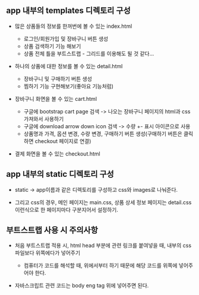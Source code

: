 ## app 내부의 templates 디렉토리 구성
- 많은 상품들의 정보를 한꺼번에 볼 수 있는 index.html
  - 로그인/회원가입 및 장바구니 버튼 생성 
  - 상품 검색하기 기능 해보기
  - 상품 전체 틀을 부트스트랩 - 그리드를 이용해도 될 것 같다...

- 하나의 상품에 대한 정보를 볼 수 있는 detail.html
  - 장바구니 및 구매하기 버튼 생성
  - 찜하기 기능 구현해보기(좋아요 기능처럼)

- 장바구니 화면을 볼 수 있는 cart.html
  - 구글에 bootstrap cart page 검색 -> 나오는 장바구니 페이지의 html과 css 가져와서 사용하기
  - 구글에 download arrow down icon 검색 -> 수량 +- 표시 아이콘으로 사용
  - 상품명과 가격, 옵션 변경, 수량 변경, 구매하기 버튼 생성(구매하기 버튼은 클릭하면 checkout 페이지로 연결)

- 결제 화면을 볼 수 있는 checkout.html


## app 내부의 static 디렉토리 구성
- static -> app이름과 같은 디렉토리를 구성하고 css와 images로 나눠준다.

- 그리고 css의 경우, 메인 페이지는 main.css, 상품 상세 정보 페이지는 detail.css 이런식으로 한 페이지마다 구분지어서 설정하기.


## 부트스트랩 사용 시 주의사항
- 처음 부트스트랩 적용 시, html head 부분에 관련 링크를 붙여넣을 때, 내부의 css 파일보다 위쪽에다가 넣어주기
  - 컴퓨터가 코드를 해석할 때, 위에서부터 하기 때문에 해당 코드를 위쪽에 넣어주어야 한다.

- 자바스크립트 관련 코드는 body eng tag 위에 넣어주면 된다.
